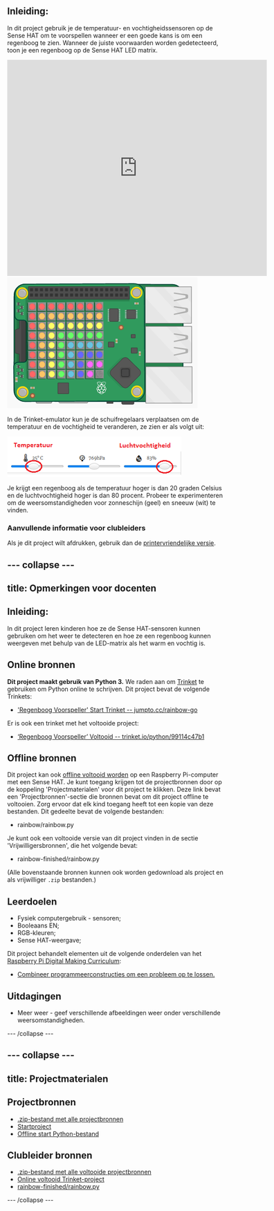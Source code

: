 ## Inleiding:

In dit project gebruik je de temperatuur- en vochtigheidssensoren op de Sense HAT om te voorspellen wanneer er een goede kans is om een regenboog te zien. Wanneer de juiste voorwaarden worden gedetecteerd, toon je een regenboog op de Sense HAT LED matrix.

<div class="trinket">
  <iframe src="https://trinket.io/embed/python/99114c47b1?outputOnly=true&start=result" width="600" height="500" frameborder="0" marginwidth="0" marginheight="0" allowfullscreen mark="crwd-mark">
</iframe> <img src="images/rainbow-final.png" />
</div>

In de Trinket-emulator kun je de schuifregelaars verplaatsen om de temperatuur en de vochtigheid te veranderen, ze zien er als volgt uit:

![schermafbeelding](images/rainbow-sliders.png)

Je krijgt een regenboog als de temperatuur hoger is dan 20 graden Celsius en de luchtvochtigheid hoger is dan 80 procent. Probeer te experimenteren om de weersomstandigheden voor zonneschijn (geel) en sneeuw (wit) te vinden.

### Aanvullende informatie voor clubleiders

Als je dit project wilt afdrukken, gebruik dan de [printervriendelijke versie](https://projects.raspberrypi.org/nl-NL/projects/rainbow-predictor/print).

--- collapse ---
---
title: Opmerkingen voor docenten
---
## Inleiding:

In dit project leren kinderen hoe ze de Sense HAT-sensoren kunnen gebruiken om het weer te detecteren en hoe ze een regenboog kunnen weergeven met behulp van de LED-matrix als het warm en vochtig is.

## Online bronnen

**Dit project maakt gebruik van Python 3.** We raden aan om [Trinket](https://trinket.io/) te gebruiken om Python online te schrijven. Dit project bevat de volgende Trinkets:

* ['Regenboog Voorspeller' Start Trinket -- jumpto.cc/rainbow-go](http://jumpto.cc/rainbow-go)

Er is ook een trinket met het voltooide project:

* [‘Regenboog Voorspeller’ Voltooid -- trinket.io/python/99114c47b1](https://trinket.io/python/99114c47b1)

## Offline bronnen

Dit project kan ook [offline voltooid worden](https://www.codeclubprojects.org/en-GB/resources/physical-sense-hat/) op een Raspberry Pi-computer met een Sense HAT. Je kunt toegang krijgen tot de projectbronnen door op de koppeling 'Projectmaterialen' voor dit project te klikken. Deze link bevat een 'Projectbronnen'-sectie die bronnen bevat om dit project offline te voltooien. Zorg ervoor dat elk kind toegang heeft tot een kopie van deze bestanden. Dit gedeelte bevat de volgende bestanden:

* rainbow/rainbow.py

Je kunt ook een voltooide versie van dit project vinden in de sectie 'Vrijwilligersbronnen', die het volgende bevat:

* rainbow-finished/rainbow.py

(Alle bovenstaande bronnen kunnen ook worden gedownload als project en als vrijwilliger `.zip` bestanden.)

## Leerdoelen

* Fysiek computergebruik - sensoren;
* Booleaans EN; 
* RGB-kleuren;
* Sense HAT-weergave;

Dit project behandelt elementen uit de volgende onderdelen van het [Raspberry Pi Digital Making Curriculum](http://rpf.io/curriculum):

* [Combineer programmeerconstructies om een ​​probleem op te lossen.](https://www.raspberrypi.org/curriculum/programming/builder)

## Uitdagingen

* Meer weer - geef verschillende afbeeldingen weer onder verschillende weersomstandigheden. 

--- /collapse ---

--- collapse ---
---
title: Projectmaterialen
---
## Projectbronnen

* [.zip-bestand met alle projectbronnen](resources/rainbow-project-resources.zip)
* [Startproject](http://jumpto.cc/rainbow-go)
* [Offline start Python-bestand](resources/rainbow-rainbow.py)

## Clubleider bronnen

* [.zip-bestand met alle voltooide projectbronnen](resources/rainbow-volunteer-resources.zip)
* [Online voltooid Trinket-project](https://trinket.io/python/99114c47b1)
* [rainbow-finished/rainbow.py](resources/rainbow-final-rainbow.py)

--- /collapse ---